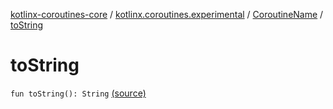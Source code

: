 [kotlinx-coroutines-core](../../index.md) / [kotlinx.coroutines.experimental](../index.md) / [CoroutineName](index.md) / [toString](.)

# toString

`fun toString(): String` [(source)](http://github.com/kotlin/kotlinx.coroutines/tree/master/kotlinx-coroutines-core/src/main/kotlin/kotlinx/coroutines/experimental/CoroutineName.kt#L28)